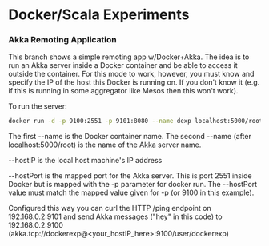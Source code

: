 # Docker/Scala Experiments

### Akka Remoting Application
This branch shows a simple remoting app w/Docker+Akka.  The idea is to run an Akka server inside a Docker container and be able to access it outside the container.  For this mode to work, however, you must know and specify the IP of the host this Docker is running on.  If you don't know it (e.g. if this is running in some aggregator like Mesos then this won't work).

To run the server:
```sh
docker run -d -p 9100:2551 -p 9101:8080 --name dexp localhost:5000/root --name Fred --hostIP 192.168.0.2 --hostPort 9100
```
The first --name is the Docker container name.  The second --name (after localhost:5000/root) is the name of the Akka server name.

--hostIP is the local host machine's IP address

--hostPort is the mapped port for the Akka server.  This is port 2551 inside Docker but is mapped with the -p parameter for docker run.  The --hostPort value must match the mapped value given for -p (or 9100 in this example).

Configured this way you can curl the HTTP /ping endpoint on 192.168.0.2:9101 and send Akka messages ("hey" in this code) to 192.168.0.2:9100 (akka.tcp://dockerexp@<your_hostIP_here>:9100/user/dockerexp)